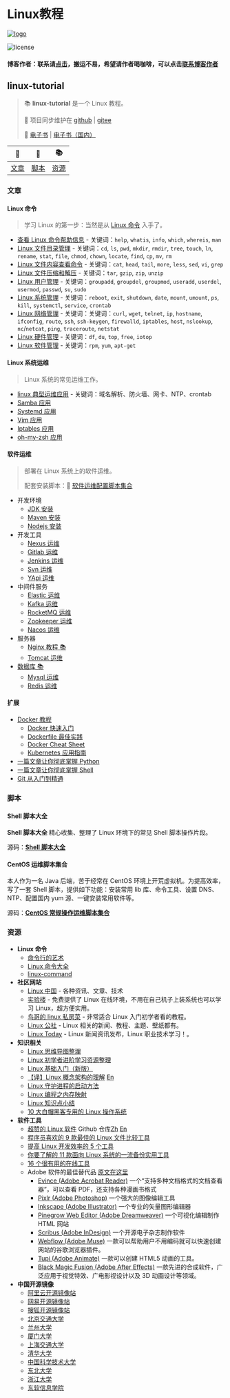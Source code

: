 # Linux教程

 [![logo](http://dunwu.test.upcdn.net/common/logo/linux.svg)](https://spring.io/projects/spring-boot)

![license](https://badgen.net/github/license/dunwu/linux-tutorial)

#### 博客作者：联系请[点击](https://k8sadmin.info/lian-xi-zuo-zhe)，搬运不易，希望请作者喝咖啡，可以点击[联系博客作者](https://k8sadmin.info/lian-xi-zuo-zhe)

## linux-tutorial

> 📚 **linux-tutorial** 是一个 Linux 教程。
>
> 🔁 项目同步维护在 [github](https://github.com/dunwu/linux-tutorial) \| [gitee](https://gitee.com/turnon/linux-tutorial)
>
> 📖 [电子书](https://dunwu.github.io/linux-tutorial/) \| [电子书（国内）](http://turnon.gitee.io/linux-tutorial/)

| 📖 | 🐚 | 📚 |
| :---: | :---: | :---: |
| [文章](./#文章) | [脚本](./#脚本) | [资源](./#资源) |

### 文章

#### Linux 命令

> 学习 Linux 的第一步：当然是从 [Linux 命令](cli/) 入手了。

* [查看 Linux 命令帮助信息](cli/cha-kan-linux-ming-ling-bang-zhu-xin-xi.md) - 关键词：`help`, `whatis`, `info`, `which`, `whereis`, `man`
* [Linux 文件目录管理](cli/linux-wen-jian-mu-lu-guan-li.md) - 关键词：`cd`, `ls`, `pwd`, `mkdir`, `rmdir`, `tree`, `touch`, `ln`, `rename`, `stat`, `file`, `chmod`, `chown`, `locate`, `find`, `cp`, `mv`, `rm`
* [Linux 文件内容查看命令](cli/linux-wen-jian-nei-rong-cha-kan-bian-ji.md) - 关键词：`cat`, `head`, `tail`, `more`, `less`, `sed`, `vi`, `grep`
* [Linux 文件压缩和解压](cli/linux-wen-jian-ya-suo-he-jie-ya.md) - 关键词：`tar`, `gzip`, `zip`, `unzip`
* [Linux 用户管理](cli/linux-yong-hu-guan-li.md) - 关键词：`groupadd`, `groupdel`, `groupmod`, `useradd`, `userdel`, `usermod`, `passwd`, `su`, `sudo`
* [Linux 系统管理](cli/linux-xi-tong-guan-li.md) - 关键词：`reboot`, `exit`, `shutdown`, `date`, `mount`, `umount`, `ps`, `kill`, `systemctl`, `service`, `crontab`
* [Linux 网络管理](cli/linux-wang-luo-guan-li.md) - 关键词：关键词：`curl`, `wget`, `telnet`, `ip`, `hostname`, `ifconfig`, `route`, `ssh`, `ssh-keygen`, `firewalld`, `iptables`, `host`, `nslookup`, `nc`/`netcat`, `ping`, `traceroute`, `netstat`
* [Linux 硬件管理](cli/linux-ying-jian-guan-li.md) - 关键词：`df`, `du`, `top`, `free`, `iotop`
* [Linux 软件管理](cli/linux-ying-jian-guan-li.md) - 关键词：`rpm`, `yum`, `apt-get`

#### Linux 系统运维

> Linux 系统的常见运维工作。

* [linux 典型运维应用](linux-dian-xing-yun-wei-ying-yong.md) - 关键词：域名解析、防火墙、网卡、NTP、crontab
* [Samba 应用](samba.md)
* [Systemd 应用](systemd.md)
* [Vim 应用](vim.md)
* [Iptables 应用](iptables.md)
* [oh-my-zsh 应用](zsh.md)

#### 软件运维

> 部署在 Linux 系统上的软件运维。
>
> 配套安装脚本：🐚 [软件运维配置脚本集合](https://github.com/dunwu/linux-tutorial/tree/master/codes/linux/soft)

* 开发环境
  * [JDK 安装](soft/jdk-install.md)
  * [Maven 安装](soft/maven-install.md)
  * [Nodejs 安装](soft/nodejs-install.md)
* 开发工具
  * [Nexus 运维](soft/nexus-ops.md)
  * [Gitlab 运维](soft/kafka-install.md)
  * [Jenkins 运维](soft/jenkins.md)
  * [Svn 运维](soft/svn-ops.md)
  * [YApi 运维](soft/yapi-ops.md)
* 中间件服务
  * [Elastic 运维](soft/elastic/)
  * [Kafka 运维](soft/kafka-install.md)
  * [RocketMQ 运维](soft/rocketmq-install.md)
  * [Zookeeper 运维](https://github.com/dunwu/javaweb/blob/master/docs/technology/monitor/zookeeper-ops.md)
  * [Nacos 运维](soft/nacos-install.md)
* 服务器
  * [Nginx 教程 📚](https://github.com/dunwu/nginx-tutorial)
  * [Tomcat 运维](soft/tomcat-install.md)
* [数据库 📚](https://github.com/dunwu/db-tutorial)
  * [Mysql 运维](https://github.com/dunwu/db-tutorial/blob/master/docs/sql/mysql/mysql-ops.md)
  * [Redis 运维](https://github.com/dunwu/db-tutorial/blob/master/docs/nosql/redis/redis-ops.md)

#### 扩展

* [Docker 教程](docker/)
  * [Docker 快速入门](docker/docker-quickstart.md)
  * [Dockerfile 最佳实践](docker/docker-dockerfile.md)
  * [Docker Cheat Sheet](docker/docker-cheat-sheet.md)
  * [Kubernetes 应用指南](docker/kubernetes.md)
* [一篇文章让你彻底掌握 Python](https://github.com/dunwu/blog/blob/master/source/_posts/coding/python.md)
* [一篇文章让你彻底掌握 Shell](https://github.com/dunwu/blog/blob/master/source/_posts/coding/shell.md)
* [Git 从入门到精通](https://github.com/dunwu/blog/blob/master/source/_posts/tools/git.md)

### 脚本

#### Shell 脚本大全

**Shell 脚本大全** 精心收集、整理了 Linux 环境下的常见 Shell 脚本操作片段。

源码：[**Shell 脚本大全**](https://github.com/dunwu/linux-tutorial/tree/master/codes/linux/sys)

#### CentOS 运维脚本集合

本人作为一名 Java 后端，苦于经常在 CentOS 环境上开荒虚拟机。为提高效率，写了一套 Shell 脚本，提供如下功能：安装常用 lib 库、命令工具、设置 DNS、NTP、配置国内 yum 源、一键安装常用软件等。

源码：[**CentOS 常规操作运维脚本集合**](https://github.com/dunwu/linux-tutorial/tree/master/codes/linux/sys)

### 资源

* **Linux 命令**
  * [命令行的艺术](https://github.com/jlevy/the-art-of-command-line/blob/master/README-zh.md)
  * [Linux 命令大全](https://man.linuxde.net/)
  * [linux-command](https://github.com/jaywcjlove/linux-command)
* **社区网站**
  * [Linux 中国](https://linux.cn/) - 各种资讯、文章、技术
  * [实验楼](https://www.shiyanlou.com/) - 免费提供了 Linux 在线环境，不用在自己机子上装系统也可以学习 Linux，超方便实用。
  * [鸟哥的 linux 私房菜](http://linux.vbird.org/) - 非常适合 Linux 入门初学者看的教程。
  * [Linux 公社](http://www.linuxidc.com/) - Linux 相关的新闻、教程、主题、壁纸都有。
  * [Linux Today](http://www.linuxde.net) - Linux 新闻资讯发布，Linux 职业技术学习！。
* **知识相关**
  * [Linux 思维导图整理](http://www.jianshu.com/p/59f759207862)
  * [Linux 初学者进阶学习资源整理](http://www.jianshu.com/p/fe2a790b41eb)
  * [Linux 基础入门（新版）](https://www.shiyanlou.com/courses/1)
  * [【译】Linux 概念架构的理解](http://www.jianshu.com/p/c5ae8f061cfe) [En](http://oss.org.cn/ossdocs/linux/kernel/a1/index.html)
  * [Linux 守护进程的启动方法](http://www.ruanyifeng.com/blog/2016/02/linux-daemon.html)
  * [Linux 编程之内存映射](https://www.shiyanlou.com/questions/2992)
  * [Linux 知识点小结](https://blog.huachao.me/2016/1/Linux%E7%9F%A5%E8%AF%86%E7%82%B9%E5%B0%8F%E7%BB%93/)
  * [10 大白帽黑客专用的 Linux 操作系统](https://linux.cn/article-6971-1.html)
* **软件工具**
  * [超赞的 Linux 软件](https://www.gitbook.com/book/alim0x/awesome-linux-software-zh_cn/details) Github 仓库[Zh](https://github.com/alim0x/Awesome-Linux-Software-zh_CN) [En](https://github.com/VoLuong/Awesome-Linux-Software)
  * [程序员喜欢的 9 款最佳的 Linux 文件比较工具](http://os.51cto.com/art/201607/513796.htm)
  * [提高 Linux 开发效率的 5 个工具](http://www.codeceo.com/article/5-linux-productivity-tools.html)
  * [你要了解的 11 款面向 Linux 系统的一流备份实用工具](http://os.51cto.com/art/201603/508027.htm)
  * [16 个很有用的在线工具](http://www.simlinux.com/archives/264.html)
  * Adobe 软件的最佳替代品 [原文在这里](https://linux.cn/article-8928-1.html)
    * [Evince \(Adobe Acrobat Reader\)](https://wiki.gnome.org/Apps/Evince) 一个“支持多种文档格式的文档查看器”，可以查看 PDF，还支持各种漫画书格式
    * [Pixlr \(Adobe Photoshop\)](https://pixlr.com/) 一个强大的图像编辑工具
    * [Inkscape \(Adobe Illustrator\)](https://inkscape.org/zh/) 一个专业的矢量图形编辑器
    * [Pinegrow Web Editor \(Adobe Dreamweaver\)](https://pinegrow.com/) 一个可视化编辑制作 HTML 网站
    * [Scribus \(Adobe InDesign\)](https://www.scribus.net/) 一个开源电子杂志制作软件
    * [Webflow \(Adobe Muse\)](https://webflow.com/) 一款可以帮助用户不用编码就可以快速创建网站的谷歌浏览器插件。
    * [Tupi \(Adobe Animate\)](http://www.maefloresta.com/portal/) 一款可以创建 HTML5 动画的工具。
    * [Black Magic Fusion \(Adobe After Effects\)](https://www.blackmagicdesign.com) 一款先进的合成软件，广泛应用于视觉特效、广电影视设计以及 3D 动画设计等领域。
* **中国开源镜像**
  * [阿里云开源镜像站](http://mirrors.aliyun.com/)
  * [网易开源镜像站](http://mirrors.163.com/)
  * [搜狐开源镜像站](http://mirrors.sohu.com/)
  * [北京交通大学](http://mirror.bjtu.edu.cn/)
  * [兰州大学](http://mirror.lzu.edu.cn/)
  * [厦门大学](http://mirrors.xmu.edu.cn/)
  * [上海交通大学](http://ftp.sjtu.edu.cn/)
  * [清华大学](http://mirrors.tuna.tsinghua.edu.cn/)
  * [中国科学技术大学](http://mirrors.ustc.edu.cn/)
  * [东北大学](http://mirror.neu.edu.cn/)
  * [浙江大学](http://mirrors.zju.edu.cn/)
  * [东软信息学院](http://mirrors.neusoft.edu.cn/)

